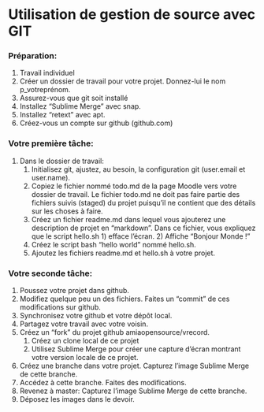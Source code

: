 # Utilisation de gestion de source avec GIT

### Préparation:
1. Travail individuel
2. Créer un dossier de travail pour votre projet.  Donnez-lui le nom p_votreprénom.
3. Assurez-vous que git soit installé
4. Installez “Sublime Merge” avec snap.
5. Installez “retext” avec apt.
6. Créez-vous un compte sur github (github.com)

### Votre première tâche:
1. Dans le dossier de travail:
	1. Initialisez git, ajustez, au besoin, la configuration git (user.email et user.name).
	2. Copiez le fichier nommé todo.md de la page Moodle vers votre dossier de travail.  Le fichier todo.md ne doit pas faire partie des fichiers suivis (staged) du projet puisqu’il ne contient que des détails sur les choses à faire.
	3. Créez un fichier readme.md dans lequel vous ajouterez une description de projet en “markdown”. Dans ce fichier, vous expliquez que le script hello.sh 1) efface l’écran. 2) Affiche “Bonjour Monde !”
	4. Créez le script bash “hello world” nommé hello.sh.
	5. Ajoutez les fichiers readme.md et hello.sh à votre projet.

### Votre seconde tâche:
1. Poussez votre projet dans github.
2. Modifiez quelque peu un des fichiers.  Faites un “commit” de ces modifications sur github.
3. Synchronisez votre github et votre dépôt local.
4. Partagez votre travail avec votre voisin.
5. Créez un “fork” du projet github amiaopensource/vrecord.
	1. Créez un clone local de ce projet
	2. Utilisez Sublime Merge pour créer une capture d’écran montrant votre version locale de ce projet.
6. Créez une branche dans votre projet.  Capturez l’image Sublime Merge de cette branche.
7. Accédez à cette branche. Faites des modifications.
8. Revenez à master: Capturez l’image Sublime Merge de cette branche.
9. Déposez les images dans le devoir.



